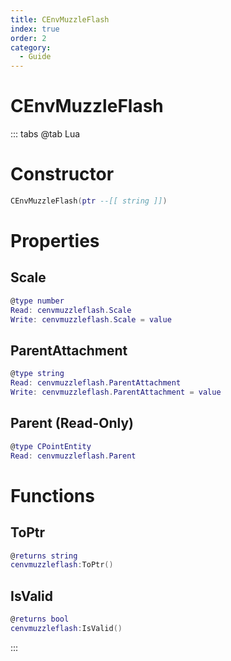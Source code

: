 ```yaml
---
title: CEnvMuzzleFlash
index: true
order: 2
category:
  - Guide
---
```


# CEnvMuzzleFlash

::: tabs
@tab Lua
# Constructor
```lua
CEnvMuzzleFlash(ptr --[[ string ]])
```
# Properties
## Scale 
```lua
@type number
Read: cenvmuzzleflash.Scale
Write: cenvmuzzleflash.Scale = value
```
## ParentAttachment 
```lua
@type string
Read: cenvmuzzleflash.ParentAttachment
Write: cenvmuzzleflash.ParentAttachment = value
```
## Parent (Read-Only)
```lua
@type CPointEntity
Read: cenvmuzzleflash.Parent
```
# Functions
## ToPtr
```lua
@returns string
cenvmuzzleflash:ToPtr()
```
## IsValid
```lua
@returns bool
cenvmuzzleflash:IsValid()
```

:::
